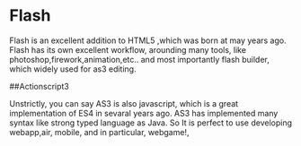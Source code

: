 # Flash

Flash is an excellent addition to HTML5 ,which was born at may years ago. Flash has its own excellent workflow, arounding many tools, like photoshop,firework,animation,etc.. and most importantly flash builder, which widely used for as3 editing.


##Actionscript3

Unstrictly, you can say AS3 is also javascript, which is a great implementation of ES4 in sevaral years ago. AS3 has implemented many syntax like strong typed language as Java. So It is perfect to use developing webapp,air, mobile,  and in particular, webgame!,


